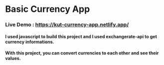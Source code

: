 # Basic Currency App

### Live Demo : https://kut-currency-app.netlify.app/

#### I used javascript to build this project and I used exchangerate-api to get currency informations.

#### With this project, you can convert currencies to each other and see their values.

